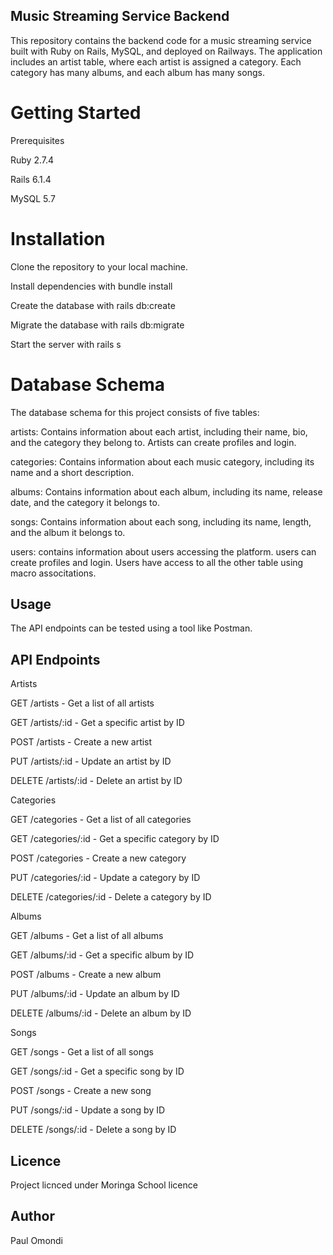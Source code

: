 ## Music Streaming Service Backend

This repository contains the backend code for a music streaming service built with Ruby on Rails, MySQL, and deployed on Railways. The application includes an artist table, where each artist is assigned a category. Each category has many albums, and each album has many songs.

# Getting Started
Prerequisites

Ruby 2.7.4

Rails 6.1.4

MySQL 5.7

# Installation
Clone the repository to your local machine.

Install dependencies with bundle install

Create the database with rails db:create

Migrate the database with rails db:migrate

Start the server with rails s

# Database Schema
The database schema for this project consists of five tables:

artists: Contains information about each artist, including their name, bio, and the category they belong to. Artists can create profiles and login. 

categories: Contains information about each music category, including its name and a short description.

albums: Contains information about each album, including its name, release date, and the category it belongs to.

songs: Contains information about each song, including its name, length, and the album it belongs to.

users: contains information about users accessing the platform. users can create profiles and login. 
Users have access to all the other table using macro associtations. 
## Usage
The API endpoints can be tested using a tool like Postman.

## API Endpoints

Artists

GET /artists - Get a list of all artists

GET /artists/:id - Get a specific artist by ID

POST /artists - Create a new artist

PUT /artists/:id - Update an artist by ID

DELETE /artists/:id - Delete an artist by ID

Categories

GET /categories - Get a list of all categories

GET /categories/:id - Get a specific category by ID

POST /categories - Create a new category

PUT /categories/:id - Update a category by ID

DELETE /categories/:id - Delete a category by ID

Albums

GET /albums - Get a list of all albums

GET /albums/:id - Get a specific album by ID

POST /albums - Create a new album

PUT /albums/:id - Update an album by ID

DELETE /albums/:id - Delete an album by ID

Songs

GET /songs - Get a list of all songs

GET /songs/:id - Get a specific song by ID

POST /songs - Create a new song

PUT /songs/:id - Update a song by ID

DELETE /songs/:id - Delete a song by ID

## Licence 

Project licnced under Moringa School licence 

## Author 
Paul Omondi 